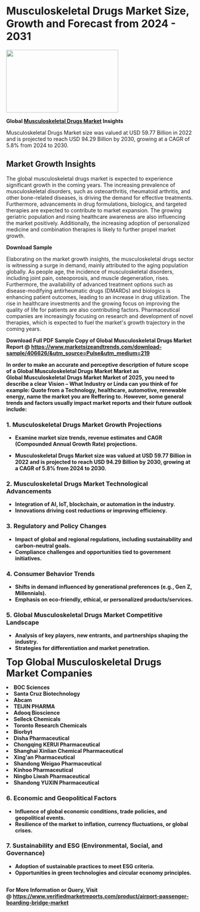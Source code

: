 <H1>Musculoskeletal Drugs Market Size, Growth and Forecast from 2024 - 2031</H1><img class="aligncenter size-medium wp-image-584254" src="https://thirdeyenews.in/wp-content/uploads/2024/09/Global-Market-Research-300x168.jpeg" alt="" width="300" height="168" /><p><strong>Global&nbsp;<a href="https://www.marketsizeandtrends.com/download-sample/406626/&amp;utm_source=Pulse&amp;utm_medium=219">Musculoskeletal Drugs Market</a> Insights</strong></p><p>Musculoskeletal Drugs Market size was valued at USD 59.77 Billion in 2022 and is projected to reach USD 94.29 Billion by 2030, growing at a CAGR of 5.8% from 2024 to 2030.</p><p><h2>Market Growth Insights</h2> <p>The global musculoskeletal drugs market is expected to experience significant growth in the coming years. The increasing prevalence of musculoskeletal disorders, such as osteoarthritis, rheumatoid arthritis, and other bone-related diseases, is driving the demand for effective treatments. Furthermore, advancements in drug formulations, biologics, and targeted therapies are expected to contribute to market expansion. The growing geriatric population and rising healthcare awareness are also influencing the market positively. Additionally, the increasing adoption of personalized medicine and combination therapies is likely to further propel market growth.</p> <p><strong>Download Sample</strong></p> <p>Elaborating on the market growth insights, the musculoskeletal drugs sector is witnessing a surge in demand, mainly attributed to the aging population globally. As people age, the incidence of musculoskeletal disorders, including joint pain, osteoporosis, and muscle degeneration, rises. Furthermore, the availability of advanced treatment options such as disease-modifying antirheumatic drugs (DMARDs) and biologics is enhancing patient outcomes, leading to an increase in drug utilization. The rise in healthcare investments and the growing focus on improving the quality of life for patients are also contributing factors. Pharmaceutical companies are increasingly focusing on research and development of novel therapies, which is expected to fuel the market's growth trajectory in the coming years.</p> <p><strong></p><p><span class=""><strong>Download Full PDF Sample Copy of Global Musculoskeletal Drugs Market Report</strong> @ <a href="https://www.marketsizeandtrends.com/download-sample/406626/&amp;utm_source=Pulse&amp;utm_medium=219" target="_blank">https://www.marketsizeandtrends.com/download-sample/406626/&amp;utm_source=Pulse&amp;utm_medium=219</a></span></p><p>In order to make an accurate and perceptive description of future scope of a Global&nbsp;Musculoskeletal Drugs Market Market as Global&nbsp;Musculoskeletal Drugs Market Market of 2025, you need to describe a clear Vision &ndash; What Industry or Linda can you think of for example: Quote from a Technology, healthcare, automotive, renewable energy, name the market you are Reffering to. However, some general trends and factors usually impact market reports and their future outlook include:</p><h3>1.&nbsp;<strong>Musculoskeletal Drugs Market Growth Projections</strong></h3><ul><li>Examine market size trends, revenue estimates and CAGR (Compounded Annual Growth Rate) projections.</li><li><p>Musculoskeletal Drugs Market size was valued at USD 59.77 Billion in 2022 and is projected to reach USD 94.29 Billion by 2030, growing at a CAGR of 5.8% from 2024 to 2030.</p></li></ul><h3>2.&nbsp;<strong>Musculoskeletal Drugs Market Technological Advancements</strong></h3><ul><li>Integration of AI, IoT, blockchain, or automation in the industry.</li><li>Innovations driving cost reductions or improving efficiency.</li></ul><h3>3.&nbsp;<strong>Regulatory and Policy Changes</strong></h3><ul><li>Impact of global and regional regulations, including sustainability and carbon-neutral goals.</li><li>Compliance challenges and opportunities tied to government initiatives.</li></ul><h3>4.&nbsp;<strong>Consumer Behavior Trends</strong></h3><ul><li>Shifts in demand influenced by generational preferences (e.g., Gen Z, Millennials).</li><li>Emphasis on eco-friendly, ethical, or personalized products/services.</li></ul><h3>5.&nbsp;<strong>Global Musculoskeletal Drugs Market Competitive Landscape</strong></h3><ul><li>Analysis of key players, new entrants, and partnerships shaping the industry.</li><li>Strategies for differentiation and market penetration.</li></ul><p data-pm-slice="1 1 []"><span style="color: inherit; font-family: inherit; font-size: 25px;">Top Global Musculoskeletal Drugs Market Companies</span></p><div class="" data-test-id=""><p><li>BOC Sciences</li><li> Santa Cruz Biotechnology</li><li> Abcam</li><li> TEIJIN PHARMA</li><li> Adooq Bioscience</li><li> Selleck Chemicals</li><li> Toronto Research Chemicals</li><li> Biorbyt</li><li> Disha Pharmaceutical</li><li> Chongqing KERUI Pharmaceutical</li><li> Shanghai Xinlian Chemical Pharmaceutical</li><li> Xing'an Pharmaceutical</li><li> Shandong Weigao Pharmaceutical</li><li> Kinhoo Pharmaceutical</li><li> Ningbo Liwah Pharmaceutical</li><li> Shandong YUXIN Pharmaceutical</li></p></div><h3>6.&nbsp;<strong>Economic and Geopolitical Factors</strong></h3><ul><li>Influence of global economic conditions, trade policies, and geopolitical events.</li><li>Resilience of the market to inflation, currency fluctuations, or global crises.</li></ul><h3>7.&nbsp;<strong>Sustainability and ESG (Environmental, Social, and Governance)</strong></h3><ul><li>Adoption of sustainable practices to meet ESG criteria.</li><li>Opportunities in green technologies and circular economy principles.</li></ul><h2><strong style="font-size: 14px;">For More Information or Query, Visit @&nbsp;</strong><a style="background-color: #ffffff; font-size: 14px;" href="https://www.marketsizeandtrends.com/report/musculoskeletal-drugs-market/" target="_blank">https://www.verifiedmarketreports.com/product/airport-passenger-boarding-bridge-market</a></h2>
